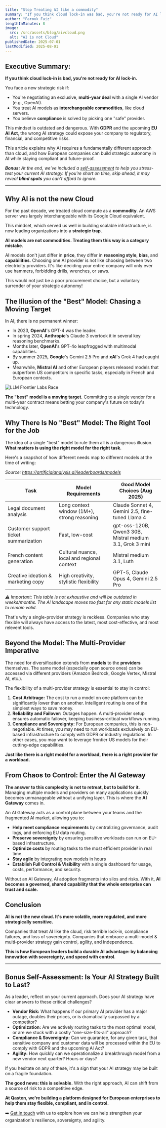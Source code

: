 ```yaml
---
title: "Stop Treating AI like a commodity"
summary: "If you think cloud lock-in was bad, you're not ready for AI lock-in. Signing a multi-year deal with a provider is the fastest way to lose control of your AI strategy."
author: "Farouk Faiz"
lengthInMinutes: 8
image:
  src: /src/assets/blog/aivcloud.png
  alt: "AI is not Cloud"
publishedDate: 2025-07-01
lastModified: 2025-08-01
---
```


## Executive Summary:

**If you think cloud lock-in is bad, you're not ready for AI lock-in.**

You face a new strategic risk if:

- You're negotiating an exclusive, **multi-year deal** with a single AI vendor (e.g., OpenAI).
- You treat AI models as **interchangeable commodities**, like cloud servers.
- You believe **compliance** is solved by picking one "safe" provider.

This mindset is outdated and dangerous. With **GDPR** and the upcoming **EU AI Act**, the wrong AI strategy could expose your company to regulatory, financial, and competitive risks.

This article explains why AI requires a fundamentally different approach than cloud, and how European companies can build strategic autonomy in AI while staying compliant and future-proof.

_**Bonus:** At the end, we've included a [self-assessment](#bonus-self-assessment-is-your-ai-strategy-built-to-last) to help you stress-test your current AI strategy. If you're short on time, skip ahead, it may reveal **blind spots** you can't afford to ignore._

---

## Why AI is not the new Cloud

For the past decade, we treated cloud compute as a **commodity**. An AWS server was largely interchangeable with its Google Cloud equivalent.

This mindset, which served us well in building scalable infrastructure, is now leading organizations into a **strategic trap**.

**AI models are not commodities. Treating them this way is a category mistake**.

AI models don't just differ in **price**, they differ in **reasoning style**, **bias**, and **capabilities**. Choosing one AI provider is not like choosing between two electricity providers. It's like deciding your entire company will only ever use hammers, forbidding drills, wrenches, or saws.

This would not just be a poor procurement choice, but a voluntary surrender of your strategic autonomy!

## The Illusion of the "Best" Model: Chasing a Moving Target

In AI, there is no permanent winner:

- In 2023, **OpenAI**'s GPT-4 was the leader.
- In spring 2024, **Anthropic**'s Claude 3 overtook it in several key reasoning benchmarks.
- Months later, **OpenAI**'s GPT-4o leapfrogged with multimodal capabilities.
- By summer 2025, **Google**'s Gemini 2.5 Pro and **xAI**'s Grok 4 had caught up.
- Meanwhile, **Mistral AI** and other European players released models that outperform US competitors in specific tasks, especially in French and European contexts.

![LLM Frontier Labs Race](../assets/blog/race.png)

**The "best" model is a moving target.** Committing to a single vendor for a multi-year contract means betting your company's future on today's technology.

## Why There Is No "Best" Model: The Right Tool for the Job

The idea of a single "best" model to rule them all is a dangerous illusion. **What matters is using the right model for the right task.**

Here's a snapshot of how different needs map to different models at the time of writing:

_Source: https://artificialanalysis.ai/leaderboards/models_

| **Task**                              | **Model Requirements**                      | **Good Model Choices (Aug 2025)**                        |
| ------------------------------------- | ------------------------------------------- | -------------------------------------------------------- |
| Legal document analysis               | Long context window (1M+), strong reasoning | Claude Sonnet 4, Gemini 2.5, fine-tuned Llama 4          |
| Customer support ticket summarization | Fast, low-cost                              | gpt-oss-120B, Qwen3 30B, Mistral medium 3.1, Grok 3 mini |
| French content generation             | Cultural nuance, local and regional context | Mistral medium 3.1, Luth                                 |
| Creative ideation & marketing copy    | High creativity, stylistic flexibility      | GPT-5, Claude Opus 4, Gemini 2.5 Pro                     |

_⚠️ Important: This table is not exhaustive and will be outdated in weeks/months. The AI landscape moves too fast for any static models list to remain valid._

That's why a single-provider strategy is reckless. Companies who stay flexible will always have access to the latest, most cost-effective, and most relevent tools.

## Beyond the Model: The Multi-Provider Imperative

The need for diversification extends from **models** to the **providers** themselves. The same model (especially open source ones) can be accessed via different providers (Amazon Bedrock, Google Vertex, Mistral AI, etc.).

The flexibility of a multi-provider strategy is essential to stay in control:

1.  **Cost Arbitrage:** The cost to run a model on one platform can be significantly lower than on another. Intelligent routing is one of the simplest ways to save money.
2.  **Reliability and Failover:** Outages happen. A multi-provider setup ensures automatic failover, keeping business-critical workflows running.
3.  **Compliance and Sovereignty:** For European companies, this is non-negotiable. At times, you may need to run workloads exclusively on EU-based infrastructure to comply with GDPR or industry regulations. In other cases, you may want to leverage frontier US models for their cutting-edge capabilities.

**Just like there is a right model for a workload, there is a right provider for a workload.**

## From Chaos to Control: Enter the AI Gateway

**The answer to this complexity is not to retreat, but to build for it.** Managing multiple models and providers on many applications quickly becomes unmanageable without a unifying layer. This is where the **AI Gateway** comes in.

An AI Gateway acts as a control plane between your teams and the fragmented AI market, allowing you to:

- **Help meet compliance requirements** by centralizing governance, audit logs, and enforcing EU data routing.
- **Preserve sovereignty** by ensuring sensitive workloads can run on EU-based infrastructure.
- **Optimize costs** by routing tasks to the most efficient provider in real time.
- **Stay agile** by integrating new models in hours
- **Establish Full Control & Visibility** with a single dashboard for usage, costs, performance, and security.

Without an AI Gateway, AI adoption fragments into silos and risks. With it, **AI becomes a governed, shared capability that the whole enterprise can trust and scale.**

## Conclusion

**AI is not the new cloud. It's more volatile, more regulated, and more strategically sensitive.**

Companies that treat AI like the cloud, risk terrible lock-in, compliance failures, and loss of sovereignty. Companies that embrace a multi-model & multi-provider strategy gain control, agility, and independence.

**This is how European leaders build a durable AI advantage: by balancing innovation with sovereignty, and speed with control.**

---

## Bonus Self-Assessment: Is Your AI Strategy Built to Last?

As a leader, reflect on your current approach. Does your AI strategy have clear answers to these critical challenges?

- **Vendor Risk:** What happens if our primary AI provider has a major outage, doubles their prices, or is dramatically surpassed by a competitor?
- **Optimization:** Are we actively routing tasks to the most optimal model, or are we stuck with a costly "one-size-fits-all" approach?
- **Compliance & Sovereignty:** Can we guarantee, for any given task, that sensitive company and customer data will be processed within the EU to comply with GDPR and the upcoming AI Act?
- **Agility:** How quickly can we operationalize a breakthrough model from a new vendor next quarter? Hours or days?

If you hesitate on any of these, it's a sign that your AI strategy may be built on a fragile foundation.

**The good news: this is solvable.** With the right approach, AI can shift from a source of risk to a competitive edge.

**At Qasten, we're building a platform designed for European enterprises to help them stay flexible, compliant, and in control.**

➡️ [Get in touch](/#contact-us) with us to explore how we can help strengthen your organization's resilience, sovereignty, and agility.
